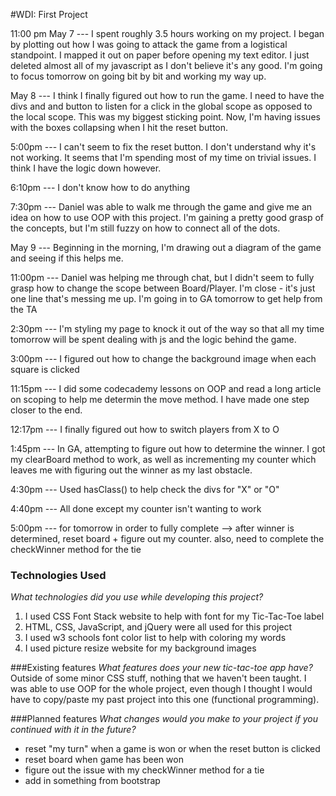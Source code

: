 #WDI: First Project

11:00 pm May 7 --- I spent roughly 3.5 hours working on my project.  I began by plotting out how I was going to attack
the game from a logistical standpoint.  I mapped it out on paper before opening my text editor.  I just deleted almost
all of my javascript as I don't believe it's any good.  I'm going to focus tomorrow on going bit by bit and working my
way up.

May 8 --- I think I finally figured out how to run the game.  I need to have the divs and and button to listen for a click in the global scope as opposed to the local scope.  This was my biggest sticking point.  Now, I'm having issues with the boxes collapsing when I hit the reset button.

5:00pm --- I can't seem to fix the reset button.  I don't understand why it's not working.  It seems that I'm spending most of my time on trivial issues.  I think I have the logic down however.

6:10pm --- I don't know how to do anything

7:30pm --- Daniel was able to walk me through the game and give me an idea on how to use OOP with this project.  I'm gaining a pretty good grasp of the concepts, but I'm still fuzzy on how to connect all of the dots.

May 9 --- Beginning in the morning, I'm drawing out a diagram of the game and seeing if this helps me.

11:00pm --- Daniel was helping me through chat, but I didn't seem to fully grasp how to change the scope between Board/Player.  I'm close - it's just one line that's messing me up.  I'm going in to GA tomorrow to get help from the TA

2:30pm --- I'm styling my page to knock it out of the way so that all my time tomorrow will be spent dealing with js and the logic behind the game.

3:00pm --- I figured out how to change the background image when each square is clicked

11:15pm --- I did some codecademy lessons on OOP and read a long article on scoping to help me determin the move method.  I have made one step closer to the end.

12:17pm --- I finally figured out how to switch players from X to O

1:45pm --- In GA, attempting to figure out how to determine the winner.  I got my clearBoard method to work, as well as incrementing my counter which leaves me with figuring out the winner as my last obstacle.

4:30pm --- Used hasClass() to help check the divs for "X" or "O"

4:40pm --- All done except my counter isn't wanting to work

5:00pm --- for tomorrow in order to fully complete --> after winner is determined, reset board + figure out my counter.  also, need to complete the checkWinner method for the tie




### Technologies Used
*What technologies did you use while developing this project?*
1) I used CSS Font Stack website to help with font for my Tic-Tac-Toe label
2) HTML, CSS, JavaScript, and jQuery were all used for this project
3) I used w3 schools font color list to help with coloring my words
4) I used picture resize website for my background images

###Existing features
*What features does your new tic-tac-toe app have?*
Outside of some minor CSS stuff, nothing that we haven't been taught.  I was able to use OOP for the whole project, even though I thought I would have to copy/paste my past project into this one (functional programming).

###Planned features
*What changes would you make to your project if you continued with it in the future?*
- reset "my turn" when a game is won or when the reset button is clicked
- reset board when game has been won
- figure out the issue with my checkWinner method for a tie
- add in something from bootstrap
